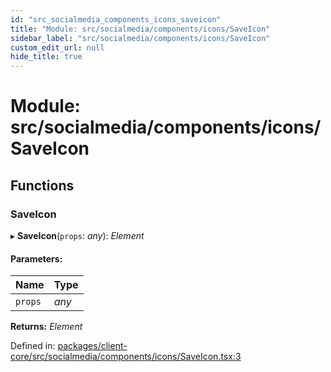 ```yaml
---
id: "src_socialmedia_components_icons_saveicon"
title: "Module: src/socialmedia/components/icons/SaveIcon"
sidebar_label: "src/socialmedia/components/icons/SaveIcon"
custom_edit_url: null
hide_title: true
---
```


# Module: src/socialmedia/components/icons/SaveIcon

## Functions

### SaveIcon

▸ **SaveIcon**(`props`: *any*): *Element*

#### Parameters:

| Name | Type |
| :------ | :------ |
| `props` | *any* |

**Returns:** *Element*

Defined in: [packages/client-core/src/socialmedia/components/icons/SaveIcon.tsx:3](https://github.com/xr3ngine/xr3ngine/blob/7e8e151f1/packages/client-core/src/socialmedia/components/icons/SaveIcon.tsx#L3)
